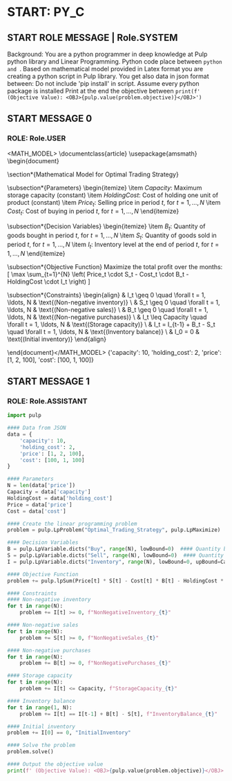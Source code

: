 # START: PY_C 
## START ROLE MESSAGE | Role.SYSTEM 
Background: You are a python programmer in deep knowledge at Pulp python library and Linear Programming. Python code place between ```python and ```. Based on mathematical model provided in Latex format you are creating a python script in Pulp library. You get also data in json format between: <DATA></DATA> Do not include 'pip install' in script. Assume every python package is installed Print at the end the objective between <OBJ></OBJ> `print(f' (Objective Value): <OBJ>{pulp.value(problem.objective)}</OBJ>')` 
## START MESSAGE 0 
### ROLE: Role.USER
<MATH_MODEL>
\documentclass{article}
\usepackage{amsmath}
\begin{document}

\section*{Mathematical Model for Optimal Trading Strategy}

\subsection*{Parameters}
\begin{itemize}
    \item $Capacity$: Maximum storage capacity (constant)
    \item $HoldingCost$: Cost of holding one unit of product (constant)
    \item $Price_t$: Selling price in period $t$, for $t = 1, \ldots, N$
    \item $Cost_t$: Cost of buying in period $t$, for $t = 1, \ldots, N$
\end{itemize}

\subsection*{Decision Variables}
\begin{itemize}
    \item $B_t$: Quantity of goods bought in period $t$, for $t = 1, \ldots, N$
    \item $S_t$: Quantity of goods sold in period $t$, for $t = 1, \ldots, N$
    \item $I_t$: Inventory level at the end of period $t$, for $t = 1, \ldots, N$
\end{itemize}

\subsection*{Objective Function}
Maximize the total profit over the months:
\[
\max \sum_{t=1}^{N} \left( Price_t \cdot S_t - Cost_t \cdot B_t - HoldingCost \cdot I_t \right)
\]

\subsection*{Constraints}
\begin{align}
    & I_t \geq 0 \quad \forall t = 1, \ldots, N & \text{(Non-negative inventory)} \\
    & S_t \geq 0 \quad \forall t = 1, \ldots, N & \text{(Non-negative sales)} \\
    & B_t \geq 0 \quad \forall t = 1, \ldots, N & \text{(Non-negative purchases)} \\
    & I_t \leq Capacity \quad \forall t = 1, \ldots, N & \text{(Storage capacity)} \\
    & I_t = I_{t-1} + B_t - S_t \quad \forall t = 1, \ldots, N & \text{(Inventory balance)} \\
    & I_0 = 0 & \text{(Initial inventory)}
\end{align}

\end{document}</MATH_MODEL>
<DATA>
{'capacity': 10, 'holding_cost': 2, 'price': [1, 2, 100], 'cost': [100, 1, 100]}</DATA>


## START MESSAGE 1 
### ROLE: Role.ASSISTANT
```python
import pulp

#### Data from JSON
data = {
    'capacity': 10,
    'holding_cost': 2,
    'price': [1, 2, 100],
    'cost': [100, 1, 100]
}

#### Parameters
N = len(data['price'])
Capacity = data['capacity']
HoldingCost = data['holding_cost']
Price = data['price']
Cost = data['cost']

#### Create the linear programming problem
problem = pulp.LpProblem("Optimal_Trading_Strategy", pulp.LpMaximize)

#### Decision Variables
B = pulp.LpVariable.dicts("Buy", range(N), lowBound=0)  #### Quantity bought
S = pulp.LpVariable.dicts("Sell", range(N), lowBound=0)  #### Quantity sold
I = pulp.LpVariable.dicts("Inventory", range(N), lowBound=0, upBound=Capacity)  #### Inventory levels

#### Objective Function
problem += pulp.lpSum(Price[t] * S[t] - Cost[t] * B[t] - HoldingCost * I[t] for t in range(N)), "Total_Profit"

#### Constraints
#### Non-negative inventory
for t in range(N):
    problem += I[t] >= 0, f"NonNegativeInventory_{t}"

#### Non-negative sales
for t in range(N):
    problem += S[t] >= 0, f"NonNegativeSales_{t}"

#### Non-negative purchases
for t in range(N):
    problem += B[t] >= 0, f"NonNegativePurchases_{t}"

#### Storage capacity
for t in range(N):
    problem += I[t] <= Capacity, f"StorageCapacity_{t}"

#### Inventory balance
for t in range(1, N):
    problem += I[t] == I[t-1] + B[t] - S[t], f"InventoryBalance_{t}"

#### Initial inventory
problem += I[0] == 0, "InitialInventory"

#### Solve the problem
problem.solve()

#### Output the objective value
print(f' (Objective Value): <OBJ>{pulp.value(problem.objective)}</OBJ>')
```

